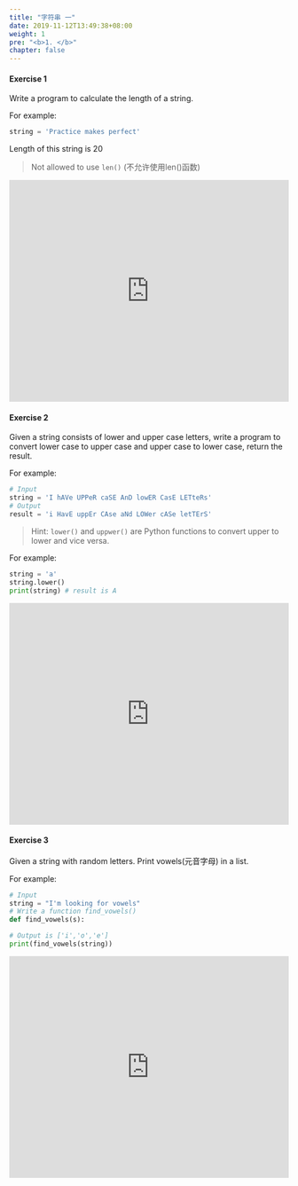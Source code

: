 ```yaml
---
title: "字符串 一"
date: 2019-11-12T13:49:38+08:00
weight: 1
pre: "<b>1. </b>"
chapter: false
---
```


#### Exercise 1

Write a program to calculate the length of a string. 

For example:

```python
string = 'Practice makes perfect'
```

Length of this string is 20

> Not allowed to use `len()` (不允许使用len()函数) 

<iframe src="https://trinket.io/embed/python/b9b4074bb7" width="100%" height="400" frameborder="0" marginwidth="0" marginheight="0" allowfullscreen></iframe>

#### Exercise 2

Given a string consists of lower and upper case letters, write a program to convert lower case to upper case and upper case to lower case, return the result.

For example:

```python
# Input
string = 'I hAVe UPPeR caSE AnD lowER CasE LETteRs'
# Output
result = 'i HavE uppEr CAse aNd LOWer cASe letTErS'
```

> Hint: `lower()` and `uppwer()` are Python functions to convert upper to lower and vice versa.

For example: 

```python
string = 'a'
string.lower()
print(string) # result is A
```

<iframe src="https://trinket.io/embed/python/b9b4074bb7" width="100%" height="400" frameborder="0" marginwidth="0" marginheight="0" allowfullscreen></iframe>

#### Exercise 3

Given a string with random letters. Print vowels(元音字母) in a list.

For example:

```python
# Input
string = "I'm looking for vowels"
# Write a function find_vowels()
def find_vowels(s):

# Output is ['i','o','e']
print(find_vowels(string))
```

<iframe src="https://trinket.io/embed/python/b9b4074bb7" width="100%" height="400" frameborder="0" marginwidth="0" marginheight="0" allowfullscreen></iframe>
